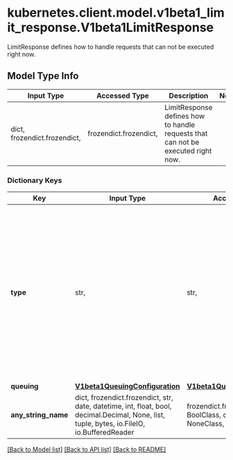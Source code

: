 # kubernetes.client.model.v1beta1_limit_response.V1beta1LimitResponse

LimitResponse defines how to handle requests that can not be executed right now.

## Model Type Info
Input Type | Accessed Type | Description | Notes
------------ | ------------- | ------------- | -------------
dict, frozendict.frozendict,  | frozendict.frozendict,  | LimitResponse defines how to handle requests that can not be executed right now. | 

### Dictionary Keys
Key | Input Type | Accessed Type | Description | Notes
------------ | ------------- | ------------- | ------------- | -------------
**type** | str,  | str,  | &#x60;type&#x60; is \&quot;Queue\&quot; or \&quot;Reject\&quot;. \&quot;Queue\&quot; means that requests that can not be executed upon arrival are held in a queue until they can be executed or a queuing limit is reached. \&quot;Reject\&quot; means that requests that can not be executed upon arrival are rejected. Required. | 
**queuing** | [**V1beta1QueuingConfiguration**](V1beta1QueuingConfiguration.md) | [**V1beta1QueuingConfiguration**](V1beta1QueuingConfiguration.md) |  | [optional] 
**any_string_name** | dict, frozendict.frozendict, str, date, datetime, int, float, bool, decimal.Decimal, None, list, tuple, bytes, io.FileIO, io.BufferedReader | frozendict.frozendict, str, BoolClass, decimal.Decimal, NoneClass, tuple, bytes, FileIO | any string name can be used but the value must be the correct type | [optional]

[[Back to Model list]](../../README.md#documentation-for-models) [[Back to API list]](../../README.md#documentation-for-api-endpoints) [[Back to README]](../../README.md)

